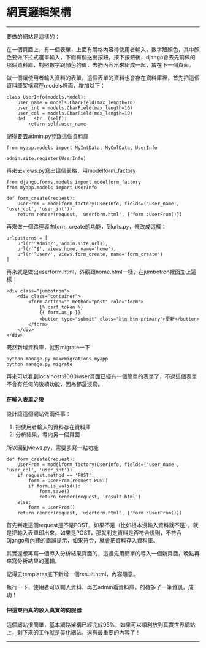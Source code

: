 # 網頁邏輯架構
___
要做的網站是這樣的：

在一個頁面上，有一個表單，上面有兩格內容待使用者輸入，數字跟顏色，其中顏色要做下拉式選單輸入，下面有個送出按鈕，按下按鈕後，django會去先前做的那個資料庫，對照數字跟顏色的值，去撈內容出來組成一起，放在下一個頁面。

做一個讓使用者輸入資料的表單，這個表單的資料也會存在資料庫裡，首先把這個資料庫架構寫在models裡面，增加以下：

```
class UserInfo(models.Model):
    user_name = models.CharField(max_length=10)
    user_int = models.CharField(max_length=10)
    user_col = models.CharField(max_length=10)
    def __str__(self):
        return self.user_name

```

記得要去admin.py登錄這個資料庫

```
from myapp.models import MyIntData, MyColData, UserInfo

admin.site.register(UserInfo)
```

再來去views.py寫出這個表格，用modelform_factory

```
from django.forms.models import modelform_factory
from myapp.models import UserInfo

def form_create(request):
    UserFrom = modelform_factory(UserInfo, fields=('user_name', 'user_col', 'user_int'))
    return render(request, 'userform.html', {'form':UserFrom()})

```

再來做一個路徑導向form_create的功能，到urls.py，修改成這樣：

```
urlpatterns = [
    url(r'^admin/', admin.site.urls),
    url(r'^$', views.home, name='home'),
    url(r'^user/', views.form_create, name='form_create')
]
```

再來就是做出userform.html，外觀跟home.html一樣，在jumbotron裡面加上這樣：

```
<div class="jumbotron">
    <div class="container">
        <form action="" method="post" role="form">
            {% csrf_token %}
            {{ form.as_p }}
            <button type="submit" class="btn btn-primary">更新</button>
        </form>                
    </div>
</div>
```
既然新增資料庫，就要migrate一下

```
python manage.py makemigrations myapp
python manage.py migrate
```

再來可以看到localhost:8000/user頁面已經有一個簡單的表單了，不過這個表單不會有任何的後續功能，因為都還沒寫。


#### 在輸入表單之後

設計讓這個網站做兩件事：
1. 把使用者輸入的資料存在資料庫
2. 分析結果，導向另一個頁面

所以回到views.py，需要多寫一點功能

```
def form_create(request):
    UserFrom = modelform_factory(UserInfo, fields=('user_name', 'user_col', 'user_int'))
    if request.method == 'POST':
        form = UserFrom(request.POST)
        if form.is_valid():
            form.save()
            return render(request, 'result.html')
    else:
        form = UserFrom()
    return render(request, 'userform.html', {'form':UserFrom()})
```

首先判定這個request是不是POST，如果不是（比如根本沒輸入資料就不是），就是把輸入表單印出來。如果是POST，那就判定資料是否符合規則，不符合Django有內建的錯誤提示，如果符合，就會把資料存入資料庫。

其實還想再寫一個導入分析結果頁面的，這裡先用簡單的導入一個新頁面，晚點再來寫分析結果的邏輯。

記得去templates底下新增一個result.html，內容隨意。

執行一下，使用者可以輸入資料，再去admin看資料庫，的確多了一筆資訊，成功！


#### 把這東西真的放入真實的伺服器

這個網站很簡單，基本網路架構已經完成95%，如果可以順利放到真實世界網站上，剩下來的工作就是美化網站，還有最重要的內容了！

---
